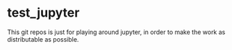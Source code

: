 # test_jupyter
This git repos is just for playing around jupyter, in order to make the work as distributable as possible.
